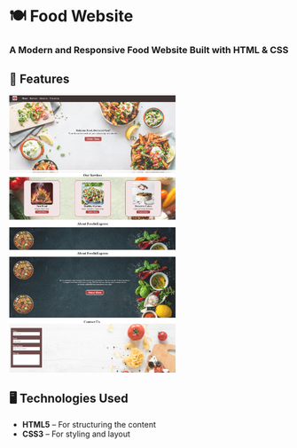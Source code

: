 #  🍽️ Food Website
### A Modern and Responsive Food Website Built with HTML & CSS  
## 🚀 Features 
<img src="Screenshots/Screenshot 2025-03-20 114018.png" alt="Sample Screenshot" width="300" >
<img src="Screenshots/Screenshot 2025-03-20 114048.png" alt="Sample Screenshot" width="300">
<img src="Screenshots/Screenshot 2025-03-20 114108.png" alt="Sample Screenshot" width="300">
<img src="Screenshots/Screenshot 2025-03-20 114136.png" alt="Sample Screenshot" width="300">

## 🖥️ Technologies Used  
- **HTML5** – For structuring the content  
- **CSS3** – For styling and layout  
